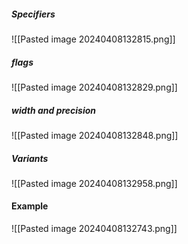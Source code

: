 ##### Specifiers
![[Pasted image 20240408132815.png]]

##### flags
![[Pasted image 20240408132829.png]]

##### width and precision
![[Pasted image 20240408132848.png]]

##### Variants
![[Pasted image 20240408132958.png]]

#### Example
![[Pasted image 20240408132743.png]]
